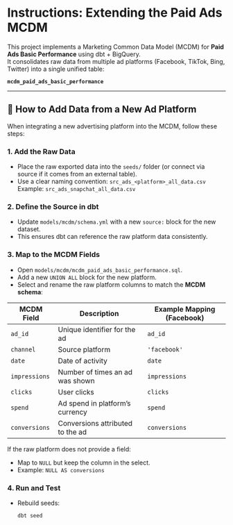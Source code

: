 # Instructions: Extending the Paid Ads MCDM

This project implements a Marketing Common Data Model (MCDM) for **Paid Ads Basic Performance** using dbt + BigQuery.  
It consolidates raw data from multiple ad platforms (Facebook, TikTok, Bing, Twitter) into a single unified table:  

**`mcdm_paid_ads_basic_performance`**

---

## 🚀 How to Add Data from a New Ad Platform

When integrating a new advertising platform into the MCDM, follow these steps:

### 1. Add the Raw Data
- Place the raw exported data into the `seeds/` folder (or connect via source if it comes from an external table).  
- Use a clear naming convention: `src_ads_<platform>_all_data.csv`  
  Example: `src_ads_snapchat_all_data.csv`

### 2. Define the Source in dbt
- Update `models/mcdm/schema.yml` with a new `source:` block for the new dataset.  
- This ensures dbt can reference the raw platform data consistently.

### 3. Map to the MCDM Fields
- Open `models/mcdm/mcdm_paid_ads_basic_performance.sql`.  
- Add a new `UNION ALL` block for the new platform.  
- Select and rename the raw platform columns to match the **MCDM schema**:

| MCDM Field       | Description                                    | Example Mapping (Facebook)       |
|------------------|-----------------------------------------------|----------------------------------|
| `ad_id`          | Unique identifier for the ad                  | `ad_id`                          |
| `channel`        | Source platform                               | `'facebook'`                     |
| `date`           | Date of activity                              | `date`                           |
| `impressions`    | Number of times an ad was shown               | `impressions`                    |
| `clicks`         | User clicks                                   | `clicks`                         |
| `spend`          | Ad spend in platform’s currency               | `spend`                          |
| `conversions`    | Conversions attributed to the ad              | `conversions`                    |

If the raw platform does not provide a field:
- Map to `NULL` but keep the column in the select.
- Example: `NULL AS conversions`

### 4. Run and Test
- Rebuild seeds:  
  ```bash
  dbt seed
